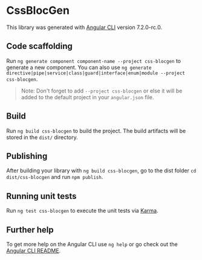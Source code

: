 # CssBlocGen

This library was generated with [Angular CLI](https://github.com/angular/angular-cli) version 7.2.0-rc.0.

## Code scaffolding

Run `ng generate component component-name --project css-blocgen` to generate a new component. You can also use `ng generate directive|pipe|service|class|guard|interface|enum|module --project css-blocgen`.
> Note: Don't forget to add `--project css-blocgen` or else it will be added to the default project in your `angular.json` file. 

## Build

Run `ng build css-blocgen` to build the project. The build artifacts will be stored in the `dist/` directory.

## Publishing

After building your library with `ng build css-blocgen`, go to the dist folder `cd dist/css-blocgen` and run `npm publish`.

## Running unit tests

Run `ng test css-blocgen` to execute the unit tests via [Karma](https://karma-runner.github.io).

## Further help

To get more help on the Angular CLI use `ng help` or go check out the [Angular CLI README](https://github.com/angular/angular-cli/blob/master/README.md).
